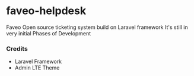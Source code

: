 # faveo-helpdesk
Faveo Open source ticketing system build on Laravel framework
It's still in very initial Phases of Development
<h3>Credits</h3>
<ul>
<li>Laravel Framework</li>
<li>Admin LTE Theme</li>
</ul>

